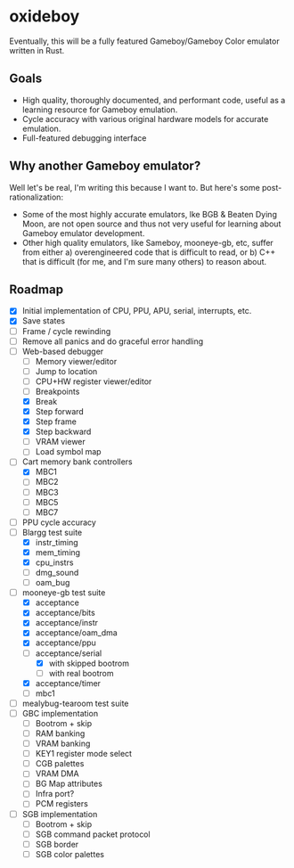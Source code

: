 # oxideboy

Eventually, this will be a fully featured Gameboy/Gameboy Color emulator written in Rust.

## Goals

 * High quality, thoroughly documented, and performant code, useful as a learning resource for Gameboy emulation.
 * Cycle accuracy with various original hardware models for accurate emulation.
 * Full-featured debugging interface

## Why another Gameboy emulator?

Well let's be real, I'm writing this because I want to. But here's some post-rationalization:

 * Some of the most highly accurate emulators, lke BGB & Beaten Dying Moon, are not open source and thus not very useful for learning about Gameboy emulator development.
 * Other high quality emulators, like Sameboy, mooneye-gb, etc, suffer from either a) overengineered code that is difficult to read, or b) C++ that is difficult (for me, and I'm sure many others) to reason about.

## Roadmap

- [x] Initial implementation of CPU, PPU, APU, serial, interrupts, etc.
- [x] Save states
- [ ] Frame / cycle rewinding
- [ ] Remove all panics and do graceful error handling
- [ ] Web-based debugger
  - [ ] Memory viewer/editor
  - [ ] Jump to location
  - [ ] CPU+HW register viewer/editor
  - [ ] Breakpoints
  - [x] Break
  - [x] Step forward
  - [x] Step frame
  - [x] Step backward
  - [ ] VRAM viewer
  - [ ] Load symbol map
- [ ] Cart memory bank controllers
  - [x] MBC1
  - [ ] MBC2
  - [ ] MBC3
  - [ ] MBC5
  - [ ] MBC7
- [ ] PPU cycle accuracy
- [ ] Blargg test suite
  - [x] instr_timing
  - [x] mem_timing
  - [x] cpu_instrs
  - [ ] dmg_sound
  - [ ] oam_bug
- [ ] mooneye-gb test suite
  - [x] acceptance
  - [x] acceptance/bits
  - [x] acceptance/instr
  - [x] acceptance/oam_dma
  - [x] acceptance/ppu
  - [ ] acceptance/serial
    - [x] with skipped bootrom
    - [ ] with real bootrom
  - [x] acceptance/timer
  - [ ] mbc1
- [ ] mealybug-tearoom test suite
- [ ] GBC implementation
  - [ ] Bootrom + skip
  - [ ] RAM banking
  - [ ] VRAM banking
  - [ ] KEY1 register mode select
  - [ ] CGB palettes
  - [ ] VRAM DMA
  - [ ] BG Map attributes
  - [ ] Infra port?
  - [ ] PCM registers
- [ ] SGB implementation
  - [ ] Bootrom + skip
  - [ ] SGB command packet protocol
  - [ ] SGB border
  - [ ] SGB color palettes
